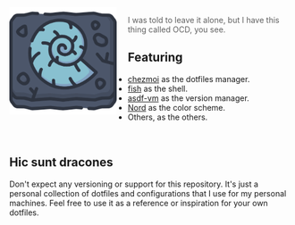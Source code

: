 
<img src="https://raw.githubusercontent.com/arcticicestudio/igloo/master/assets/sb-zsh-banner.svg?sanitize=true" align="left" width="192px" />
<img align="left" width="0" height="192px" hspace="10"/>

> I was told to leave it alone, but I have this thing called OCD, you see.

## Featuring

- [chezmoi](https://www.chezmoi.io) as the dotfiles manager.
- [fish](https://fishshell.com) as the shell.
- [asdf-vm](https://asdf-vm.com) as the version manager.
- [Nord](https://www.nordtheme.com) as the color scheme.
- Others, as the others.

<br>

## Hic sunt dracones

Don't expect any versioning or support for this repository. It's just a personal collection of dotfiles and configurations that I use for my personal machines. Feel free to use it as a reference or inspiration for your own dotfiles.

